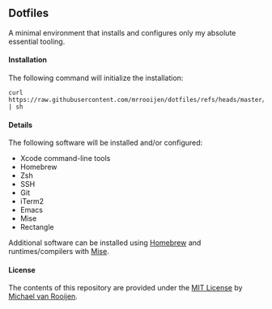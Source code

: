 ## Dotfiles

A minimal environment that installs and configures only my absolute essential tooling.

#### Installation

The following command will initialize the installation:

```
curl https://raw.githubusercontent.com/mrrooijen/dotfiles/refs/heads/master/install | sh
```

#### Details

The following software will be installed and/or configured:

- Xcode command-line tools
- Homebrew
- Zsh
- SSH
- Git
- iTerm2
- Emacs
- Mise
- Rectangle

Additional software can be installed using [Homebrew] and runtimes/compilers with [Mise].

#### License

The contents of this repository are provided under the [MIT License] by [Michael van Rooijen].

[Homebrew]: https://brew.sh
[Mise]: https://github.com/jdx/mise
[Michael van Rooijen]: https://github.com/mrrooijen
[MIT License]: https://github.com/mrrooijen/dotfiles/blob/master/LICENSE
